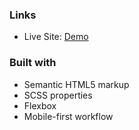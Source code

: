 
### Links

- Live Site: [Demo](https://landing-page-3-k46k.vercel.app/)

### Built with
 
- Semantic HTML5 markup
- SCSS properties
- Flexbox
- Mobile-first workflow

 
  
